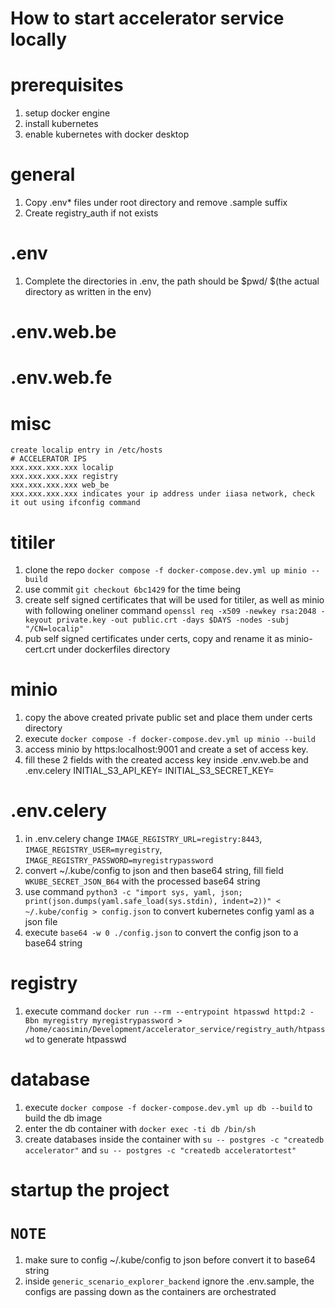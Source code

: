 # How to start accelerator service locally
# prerequisites
1. setup docker engine 
1. install kubernetes
1. enable kubernetes with docker desktop
# general
1. Copy .env* files under root directory and remove .sample suffix
1. Create registry_auth if not exists
# .env
1. Complete the directories in .env, the path should be $pwd/ $(the actual directory as written in the env)
# .env.web.be
# .env.web.fe
# misc
    create localip entry in /etc/hosts
    # ACCELERATOR IPS
    xxx.xxx.xxx.xxx localip
    xxx.xxx.xxx.xxx registry
    xxx.xxx.xxx.xxx web_be
    xxx.xxx.xxx.xxx indicates your ip address under iiasa network, check it out using ifconfig command
# titiler
1. clone the repo `docker compose -f docker-compose.dev.yml up minio --build`
1. use commit `git checkout 6bc1429` for the time being  
1. create self signed certificates that will be used for titiler, as well as minio with following oneliner command
  `openssl req -x509 -newkey rsa:2048 -keyout private.key -out public.crt -days $DAYS -nodes -subj "/CN=localip"`
1. pub self signed certificates under certs, copy and rename it as minio-cert.crt under dockerfiles directory
# minio
1. copy the above created private public set and place them under certs directory
1. execute `docker compose -f docker-compose.dev.yml up minio --build`
1. access minio by https:localhost:9001 and create a set of access key.
1. fill these 2 fields with the created access key inside .env.web.be and .env.celery INITIAL_S3_API_KEY= INITIAL_S3_SECRET_KEY=
# .env.celery
1. in .env.celery change `IMAGE_REGISTRY_URL=registry:8443`, `IMAGE_REGISTRY_USER=myregistry`, `IMAGE_REGISTRY_PASSWORD=myregistrypassword`
1. convert ~/.kube/config to json and then base64 string, fill field `WKUBE_SECRET_JSON_B64` with the processed base64 string
1. use command `python3 -c "import sys, yaml, json; print(json.dumps(yaml.safe_load(sys.stdin), indent=2))" < ~/.kube/config > config.json` to convert kubernetes config yaml as a json file
1. execute `base64 -w 0 ./config.json` to convert the config json to a base64 string
# registry
1. execute command `docker run --rm --entrypoint htpasswd httpd:2 -Bbn myregistry myregistrypassword > /home/caosimin/Development/accelerator_service/registry_auth/htpasswd` to generate htpasswd
# database
1. execute `docker compose -f docker-compose.dev.yml up db --build` to build the db image
1. enter the db container with `docker exec -ti db /bin/sh`
1. create databases inside the container with `su -- postgres -c "createdb accelerator"` and `su -- postgres -c "createdb acceleratortest"`

# startup the project
# `NOTE`
1. make sure to config ~/.kube/config to json before convert it to base64 string
2. inside `generic_scenario_explorer_backend` ignore the .env.sample, the configs are passing down as the containers are orchestrated
